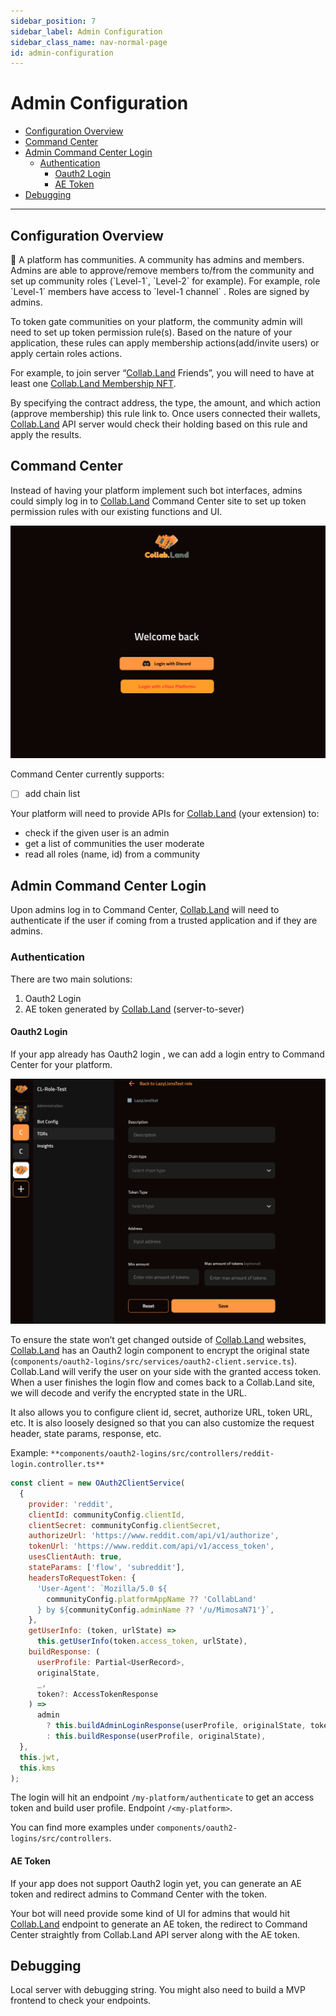 ```yaml
---
sidebar_position: 7
sidebar_label: Admin Configuration
sidebar_class_name: nav-normal-page
id: admin-configuration
---
```


# Admin Configuration

- [Configuration Overview](#configuration-overview)
- [Command Center](#command-center)
- [Admin Command Center Login](#admin-command-center-login)
  - [Authentication](#authentication)
    - [Oauth2 Login](#oauth2-login)
    - [AE Token](#ae-token)
- [Debugging](#debugging)

---

## Configuration Overview

<aside>
📕 A platform has communities. A community has admins and members. Admins are able to approve/remove members to/from the community and set up community roles (`Level-1`, `Level-2` for example). For example, role `Level-1` members have access to `level-1 channel` . Roles are signed by admins.

</aside>

To token gate communities on your platform, the community admin will need to set up token permission rule(s). Based on the nature of your application, these rules can apply membership actions(add/invite users) or apply certain roles actions.

For example, to join server “[Collab.Land](http://Collab.Land) Friends”, you will need to have at least one [Collab.Land Membership NFT](https://opensea.io/collection/collab-land-genesis-membership-nft).

By specifying the contract address, the type, the amount, and which action (approve membership) this rule link to. Once users connected their wallets, [Collab.Land](http://Collab.Land) API server would check their holding based on this rule and apply the results.

## Command Center

Instead of having your platform implement such bot interfaces, admins could simply log in to [Collab.Land](http://Collab.Land) Command Center site to set up token permission rules with our existing functions and UI.

![CC login](./images/cc-login.png)

Command Center currently supports:

- [ ] add chain list

Your platform will need to provide APIs for [Collab.Land](http://Collab.Land) (your extension) to:

- check if the given user is an admin
- get a list of communities the user moderate
- read all roles (name, id) from a community

## Admin Command Center Login

Upon admins log in to Command Center, [Collab.Land](http://Collab.Land) will need to authenticate if the user if coming from a trusted application and if they are admins.

### Authentication

There are two main solutions:

1. Oauth2 Login
2. AE token generated by [Collab.Land](http://Collab.Land) (server-to-sever)

#### Oauth2 Login

If your app already has Oauth2 login , we can add a login entry to Command Center for your platform.

![CCconfig](./images/cc-config.png)

To ensure the state won’t get changed outside of [Collab.Land](http://Collab.Land) websites, [Collab.Land](http://Collab.Land) has an Oauth2 login component to encrypt the original state (`components/oauth2-logins/src/services/oauth2-client.service.ts`). Collab.Land will verify the user on your side with the granted access token. When a user finishes the login flow and comes back to a Collab.Land site, we will decode and verify the encrypted state in the URL.

It also allows you to configure client id, secret, authorize URL, token URL, etc. It is also loosely designed so that you can also customize the request header, state params, response, etc.

Example: `**components/oauth2-logins/src/controllers/reddit-login.controller.ts**`

```jsx
const client = new OAuth2ClientService(
  {
    provider: 'reddit',
    clientId: communityConfig.clientId,
    clientSecret: communityConfig.clientSecret,
    authorizeUrl: 'https://www.reddit.com/api/v1/authorize',
    tokenUrl: 'https://www.reddit.com/api/v1/access_token',
    usesClientAuth: true,
    stateParams: ['flow', 'subreddit'],
    headersToRequestToken: {
      'User-Agent': `Mozilla/5.0 ${
        communityConfig.platformAppName ?? 'CollabLand'
      } by ${communityConfig.adminName ?? '/u/MimosaN71'}`,
    },
    getUserInfo: (token, urlState) =>
      this.getUserInfo(token.access_token, urlState),
    buildResponse: (
      userProfile: Partial<UserRecord>,
      originalState,
      _,
      token?: AccessTokenResponse
    ) =>
      admin
        ? this.buildAdminLoginResponse(userProfile, originalState, token)
        : this.buildResponse(userProfile, originalState),
  },
  this.jwt,
  this.kms
);
```

The login will hit an endpoint `/my-platform/authenticate` to get an access token and build user profile. Endpoint `/<my-platform>`.

You can find more examples under `components/oauth2-logins/src/controllers`.

#### AE Token

If your app does not support Oauth2 login yet, you can generate an AE token and redirect admins to Command Center with the token.

Your bot will need provide some kind of UI for admins that would hit [Collab.Land](http://Collab.Land) endpoint to generate an AE token, the redirect to Command Center straightly from Collab.Land API server along with the AE token.

## Debugging

Local server with debugging string. You might also need to build a MVP frontend to check your endpoints.
